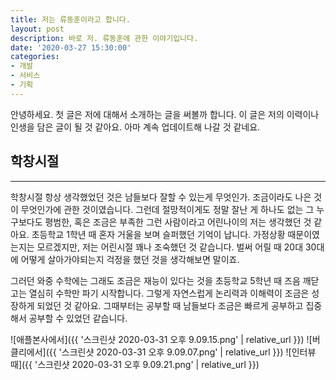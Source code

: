 ```yaml
---
title: 저는 류동훈이라고 합니다.
layout: post
description: 바로 저. 류동훈에 관한 이야기입니다.
date: '2020-03-27 15:30:00'
categories:
- 개발
- 서비스
- 기획
---
```


안녕하세요.
첫 글은 저에 대해서 소개하는 글을 써볼까 합니다. 이 글은 저의 이력이나 인생을 담은 글이 될 것 같아요.
아마 계속 업데이트해 나갈 것 같네요.


## 학창시절
----


학창시절 항상 생각했었던 것은 남들보다 잘할 수 있는게 무엇인가. 조금이라도 나은 것이 무엇인가에 관한 것이였습니다. 
그런데 절망적이게도 정말 잘난 게 하나도 없는 그 누구보다도 평범한, 혹은 조금은 부족한 그런 사람이라고 어린나이의 저는 생각했던 것 같아요. 초등학교 1학년 때 혼자 거울을 보며 슬퍼했던 기억이 납니다.  가정상황 때문이였는지는 모르겠지만, 저는 어린시절 꽤나 조숙했던 것 같습니다. 벌써 어릴 때 20대 30대에 어떻게 살아가야되는지 걱정을 했던 것을 생각해보면 말이죠. 

그러던 와중 수학에는 그래도 조금은 재능이 있다는 것을 초등학교 5학년 때 즈음 깨닫고는 열심히 수학만 파기 시작합니다.  그렇게 자연스럽게  논리력과 이해력이 조금은 성장하게 되었던 것 같아요. 그때부터는 공부할 때 남들보다 조금은 빠르게 공부하고 집중해서 공부할 수 있었던 같습니다.







![애플본사에서]({{ '스크린샷 2020-03-31 오후 9.09.15.png' | relative_url }})
![버클리에서]({{ '스크린샷 2020-03-31 오후 9.09.07.png' | relative_url }})
![인터뷰때]({{ '스크린샷 2020-03-31 오후 9.09.21.png' | relative_url }})
